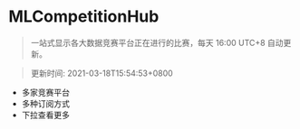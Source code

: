 # MLCompetitionHub

> 一站式显示各大数据竞赛平台正在进行的比赛，每天 16:00 UTC+8 自动更新。
  
> 更新时间: 2021-03-18T15:54:53+0800 

* 多家竞赛平台
* 多种订阅方式
* 下拉查看更多